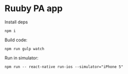 # Ruuby PA app

Install deps

    npm i

Build code:

    npm run gulp watch

Run in simulator:

    npm run -- react-native run-ios --simulator="iPhone 5"
